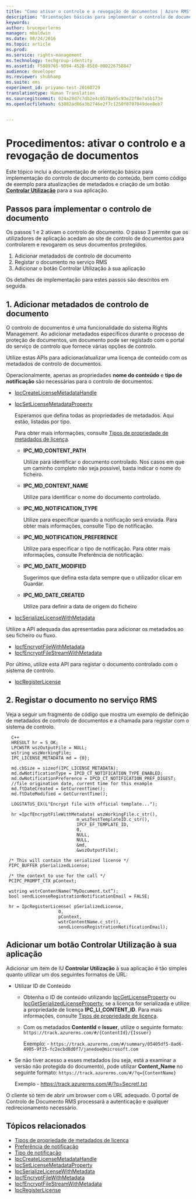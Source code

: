 ```yaml
---
title: "Como ativar o controlo e a revogação de documentos | Azure RMS"
description: "Orientações básicas para implementar o controlo de documentos"
keywords: 
author: bruceperlerms
manager: mbaldwin
ms.date: 08/24/2016
ms.topic: article
ms.prod: 
ms.service: rights-management
ms.technology: techgroup-identity
ms.assetid: F5089765-9D94-452B-85E0-00D22675D847
audience: developer
ms.reviewer: shubhamp
ms.suite: ems
experiment_id: priyamo-test-20160729
translationtype: Human Translation
ms.sourcegitcommit: 024a29d7c7db2e4c0578a95c93e22f8e7a5b173e
ms.openlocfilehash: 63882ad86a3b2746e2f7c1250f8707049dee8eb7


---
```


# Procedimentos: ativar o controlo e a revogação de documentos

Este tópico inclui a documentação de orientação básica para implementação do controlo de documento do conteúdo, bem como código de exemplo para atualizações de metadados e criação de um botão [**Controlar Utilização**](#add-a-track-usage-button-to-your-app) para a sua aplicação.

## Passos para implementar o controlo de documento

Os passos 1 e 2 ativam o controlo de documento. O passo 3 permite que os utilizadores de aplicação acedam ao site de controlo de documentos para controlarem e revogarem os seus documentos protegidos.

1. Adicionar metadados de controlo de documento
2. Registar o documento no serviço RMS
3. Adicionar o botão Controlar Utilização à sua aplicação

Os detalhes de implementação para estes passos são descritos em seguida.

## 1. Adicionar metadados de controlo de documento

O controlo de documentos é uma funcionalidade do sistema Rights Management. Ao adicionar metadados específicos durante o processo de proteção de documentos, um documento pode ser registado com o portal do serviço de controlo que fornece várias opções de controlo.

Utilize estas APIs para adicionar/atualizar uma licença de conteúdo com os metadados de controlo de documentos.


Operacionalmente, apenas as propriedades **nome do conteúdo** e **tipo de notificação** são necessárias para o controlo de documentos.


- [IpcCreateLicenseMetadataHandle](/rights-management/sdk/2.1/api/win/functions#msipc_ipccreatelicensemetadatahandle)
- [IpcSetLicenseMetadataProperty](/rights-management/sdk/2.1/api/win/functions#msipc_ipcsetlicensemetadataproperty)

  Esperamos que defina todas as propriedades de metadados. Aqui estão, listadas por tipo.

  Para obter mais informações, consulte [Tipos de propriedade de metadados de licença](/rights-management/sdk/2.1/api/win/constants#msipc_license_metadata_property_types).

  - **IPC_MD_CONTENT_PATH**

    Utilize para identificar o documento controlado. Nos casos em que um caminho completo não seja possível, basta indicar o nome do ficheiro.

  - **IPC_MD_CONTENT_NAME**

    Utilize para identificar o nome do documento controlado.

  - **IPC_MD_NOTIFICATION_TYPE**

    Utilize para especificar quando a notificação será enviada. Para obter mais informações, consulte Tipo de notificação.

  - **IPC_MD_NOTIFICATION_PREFERENCE**

    Utilize para especificar o tipo de notificação. Para obter mais informações, consulte Preferência de notificação.

  - **IPC_MD_DATE_MODIFIED**

    Sugerimos que defina esta data sempre que o utilizador clicar em Guardar.

  - **IPC_MD_DATE_CREATED**

    Utilize para definir a data de origem do ficheiro

- [IpcSerializeLicenseWithMetadata](/rights-management/sdk/2.1/api/win/functions#msipc_ipcserializelicensemetadata)

Utilize a API adequada das apresentadas para adicionar os metadados ao seu ficheiro ou fluxo.

- [IpcfEncryptFileWithMetadata](/rights-management/sdk/2.1/api/win/functions#msipc_ipcfencryptfilewithmetadata)
- [IpcfEncryptFileStreamWithMetadata](/rights-management/sdk/2.1/api/win/functions#msipc_ipcfencryptfilestreamwithmetadata)

Por último, utilize esta API para registar o documento controlado com o sistema de controlo.

- [IpcRegisterLicense](/rights-management/sdk/2.1/api/win/functions#msipc_ipcregisterlicense)


## 2. Registar o documento no serviço RMS

Veja a seguir um fragmento de código que mostra um exemplo de definição de metadados de controlo de documentos e a chamada para registar com o sistema de controlo.

      C++
      HRESULT hr = S_OK;
      LPCWSTR wszOutputFile = NULL;
      wstring wszWorkingFile;
      IPC_LICENSE_METADATA md = {0};

      md.cbSize = sizeof(IPC_LICENSE_METADATA);
      md.dwNotificationType = IPCD_CT_NOTIFICATION_TYPE_ENABLED;
      md.dwNotificationPreference = IPCD_CT_NOTIFICATION_PREF_DIGEST;
      //file origination date, current time for this example
      md.ftDateCreated = GetCurrentTime();
      md.ftDateModified = GetCurrentTime();

      LOGSTATUS_EX(L"Encrypt file with official template...");

      hr =IpcfEncryptFileWithMetadata( wszWorkingFile.c_str(),
                               m_wszTestTemplateID.c_str(),
                               IPCF_EF_TEMPLATE_ID,
                               0,
                               NULL,
                               NULL,
                               &md,
                               &wszOutputFile);

     /* This will contain the serialized license */
     PIPC_BUFFER pSerializedLicense;

     /* the context to use for the call */
     PCIPC_PROMPT_CTX pContext;

     wstring wstrContentName(“MyDocument.txt”);
     bool sendLicenseRegistrationNotificationEmail = FALSE;

     hr = IpcRegisterLicense( pSerializedLicense,
                        0,
                        pContext,
                        wstrContentName.c_str(),
                        sendLicenseRegistrationNotificationEmail);

## Adicionar um botão **Controlar Utilização** à sua aplicação

Adicionar um item de IU **Controlar Utilização** à sua aplicação é tão simples quanto utilizar um dos seguintes formatos de URL:

- Utilizar ID de Conteúdo
  - Obtenha o ID de conteúdo utilizando [IpcGetLicenseProperty](/rights-management/sdk/2.1/api/win/functions#msipc_ipcgetlicenseproperty) ou [IpcGetSerializedLicenseProperty](/rights-management/sdk/2.1/api/win/functions#msipc_ipcgetserializedlicenseproperty), se a licença for serializada e utilize a propriedade de licença **IPC_LI_CONTENT_ID**. Para mais informações, consulte [Tipos de propriedade de licença](/rights-management/sdk/2.1/api/win/constants#msipc_license_property_types).
  - Com os metadados **ContentId** e **Issuer**, utilize o seguinte formato: `https://track.azurerms.com/#/{ContentId}/{Issuer}`

    Exemplo: - `https://track.azurerms.com/#/summary/05405df5-8ad6-4905-9f15-fc2ecbd8d0f7/janedoe@microsoft.com`

- Se não tiver acesso a esses metadados (ou seja, está a examinar a versão não protegida do documento), pode utilizar **Content_Name** no seguinte formato: `https://track.azurerms.com/#/?q={ContentName}`

  Exemplo - https://track.azurerms.com/#/?q=Secret!.txt

O cliente só tem de abrir um browser com o URL adequado. O portal de Controlo de Documento RMS processará a autenticação e qualquer redirecionamento necessário.

## Tópicos relacionados

* [Tipos de propriedade de metadados de licença](/rights-management/sdk/2.1/api/win/constants#msipc_license_metadata_property_types)
* [Preferência de notificação](/rights-management/sdk/2.1/api/win/constants#msipc_notification_preference)
* [Tipo de notificação](/rights-management/sdk/2.1/api/win/constants#msipc_notification_type)
* [IpcCreateLicenseMetadataHandle](/rights-management/sdk/2.1/api/win/functions#msipc_ipccreatelicensemetadatahandle)
* [IpcSetLicenseMetadataProperty](/rights-management/sdk/2.1/api/win/functions#msipc_ipcsetlicensemetadataproperty)
* [IpcSerializeLicenseWithMetadata](/rights-management/sdk/2.1/api/win/functions#msipc_ipcserializelicensemetadata)
* [IpcfEncryptFileWithMetadata](/rights-management/sdk/2.1/api/win/functions#msipc_ipcfencryptfilewithmetadata)
* [IpcfEncryptFileStreamWithMetadata](/rights-management/sdk/2.1/api/win/functions#msipc_ipcfencryptfilestreamwithmetadata)
* [IpcRegisterLicense](/rights-management/sdk/2.1/api/win/functions#msipc_ipcregisterlicense)

 



<!--HONumber=Sep16_HO4-->


